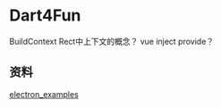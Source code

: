 # Dart4Fun

BuildContext Rect中上下文的概念？
vue inject provide？

## 资料

[electron_examples](https://gitlab.com/grimshield/electron_examples)